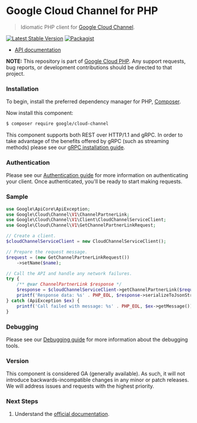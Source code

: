 # Google Cloud Channel for PHP

> Idiomatic PHP client for [Google Cloud Channel](https://cloud.google.com/channel).

[![Latest Stable Version](https://poser.pugx.org/google/cloud-channel/v/stable)](https://packagist.org/packages/google/cloud-channel) [![Packagist](https://img.shields.io/packagist/dm/google/cloud-channel.svg)](https://packagist.org/packages/google/cloud-channel)

* [API documentation](https://cloud.google.com/php/docs/reference/cloud-channel/latest)

**NOTE:** This repository is part of [Google Cloud PHP](https://github.com/googleapis/google-cloud-php). Any
support requests, bug reports, or development contributions should be directed to
that project.

### Installation

To begin, install the preferred dependency manager for PHP, [Composer](https://getcomposer.org/).

Now install this component:

```sh
$ composer require google/cloud-channel
```

This component supports both REST over HTTP/1.1 and gRPC. In order to take advantage of the benefits offered by gRPC (such as streaming methods)
please see our [gRPC installation guide](https://cloud.google.com/php/grpc).

### Authentication

Please see our [Authentication guide](https://github.com/googleapis/google-cloud-php/blob/main/AUTHENTICATION.md) for more information
on authenticating your client. Once authenticated, you'll be ready to start making requests.

### Sample

```php
use Google\ApiCore\ApiException;
use Google\Cloud\Channel\V1\ChannelPartnerLink;
use Google\Cloud\Channel\V1\Client\CloudChannelServiceClient;
use Google\Cloud\Channel\V1\GetChannelPartnerLinkRequest;

// Create a client.
$cloudChannelServiceClient = new CloudChannelServiceClient();

// Prepare the request message.
$request = (new GetChannelPartnerLinkRequest())
    ->setName($name);

// Call the API and handle any network failures.
try {
    /** @var ChannelPartnerLink $response */
    $response = $cloudChannelServiceClient->getChannelPartnerLink($request);
    printf('Response data: %s' . PHP_EOL, $response->serializeToJsonString());
} catch (ApiException $ex) {
    printf('Call failed with message: %s' . PHP_EOL, $ex->getMessage());
}
```

### Debugging

Please see our [Debugging guide](https://github.com/googleapis/google-cloud-php/blob/main/DEBUG.md)
for more information about the debugging tools.

### Version

This component is considered GA (generally available). As such, it will not introduce backwards-incompatible changes in
any minor or patch releases. We will address issues and requests with the highest priority.

### Next Steps

1. Understand the [official documentation](https://cloud.google.com/channel/docs).

